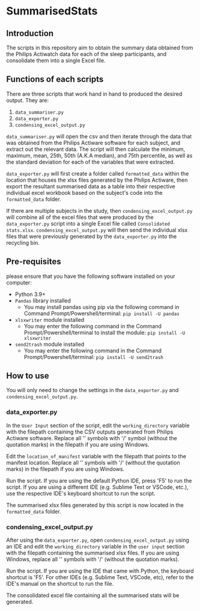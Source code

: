 # SummarisedStats

## Introduction

The scripts in this repository aim to obtain the summary data obtained from the Philips Actiwatch data for each of the sleep participants, and consolidate them into a single Excel file.

## Functions of each scripts

There are three scripts that work hand in hand to produced the desired output. They are:

1) ```data_summariser.py```
2) ```data_exporter.py```
3) ```condensing_excel_output.py```

```data_summariser.py``` will open the csv and then iterate through the data that was obtained from the Philips Actiware software for each subject, and extract out the relevant data. The script will then calculate the minimum, maximum, mean, 25th, 50th (A.K.A median), and 75th percentile, as well as the standard deviation for each of the variables that were extracted.

```data_exporter.py``` will first create a folder called `formatted_data` within the location that houses the xlsx files generated by the Philips Actiware, then export the resultant summarised data as a table into their respective individual excel workbook based on the subject's code into the `formatted_data` folder.

If there are multiple subjects in the study, then ```condensing_excel_output.py``` will combine all of the excel files that were produced by the ```data_exporter.py``` script into a single Excel file called `Consolidated stats.xlsx`. `condensing_excel_output.py` will then send the individual xlsx files that were previously  generated by the `data_exporter.py` into the recycling bin.

## Pre-requisites

please ensure that you have the following software installed on your computer:

- Python 3.9+
- ```Pandas``` library installed
  - You may install pandas using pip via the following command in Command Prompt/Powershell/terminal:
  ```pip install -U pandas```
- `xlsxwriter` module installed
  - You may enter the following command in the Command Prompt/Powershell/terminal to install the module:
  ```pip install -U xlsxwriter```
- `send2trash` module installed
  - You may enter the following command in the Command Prompt/Powershell/terminal:
  ```pip install -U send2trash```

## How to use

You will only need to change the settings in the ```data_exporter.py``` and ```condensing_excel_output.py```.

### data_exporter.py

In the `User Input` section of the script, edit the `working_directory` variable with the filepath containing the CSV outputs generated from Philips Actiware software. Replace all '\' symbols with '/' symbol (without the quotation marks) in the filepath if you are using Windows.

Edit the `location_of_manifest` variable with the filepath that points to the manifest location. Replace all '\' symbols with '/' (without the quotation marks) in the filepath if you are using Windows.

Run the script. If you are using the default Python IDE, press 'F5' to run the script. If you are using a different IDE (e.g. Sublime Text or VSCode, etc.), use the respective IDE's keyboard shortcut to run the script.

The summarised xlsx files generated by this script is now located in the `formatted_data` folder.

### condensing_excel_output.py

After using the `data_exporter.py`, open `condensing_excel_output.py` using an IDE and edit the `working_directory` variable in the `user input` section with the filepath containing the summarised xlsx files. If you are using Windows, replace all '\' symbols with '/' (without the quotation marks).

Run the script. If you are using the IDE that came with Python, the keyboard shortcut is 'F5'. For other IDEs (e.g. Sublime Text, VSCode, etc), refer to the IDE's manual on the shortcut to run the file.

The consolidated excel file containing all the summarised stats will be generated.
